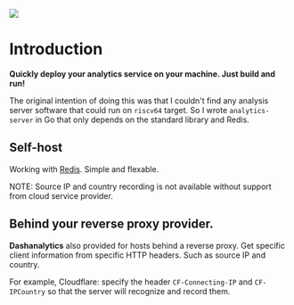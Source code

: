 ![](https://dashanalytics.pages.dev/assets/dashanalytics-D05VPhbo.svg)
# Introduction
**Quickly deploy your analytics service on your machine. Just build and run!**

The original intention of doing this was that I couldn't find any analysis server software that could run on `riscv64` target.
So I wrote `analytics-server` in Go that only depends on the standard library and Redis.

## Self-host

Working with [Redis](https://redis.io/learn/howtos/quick-start).
Simple and flexable.

NOTE: Source IP and country recording is not available without support from cloud service provider.

## Behind your reverse proxy provider.

**Dashanalytics** also provided for hosts behind a reverse proxy.
Get specific client information from specific HTTP headers.
Such as source IP and country.

For example, Cloudflare: specify the header `CF-Connecting-IP` and `CF-IPCountry` so that the server will recognize and record them.

